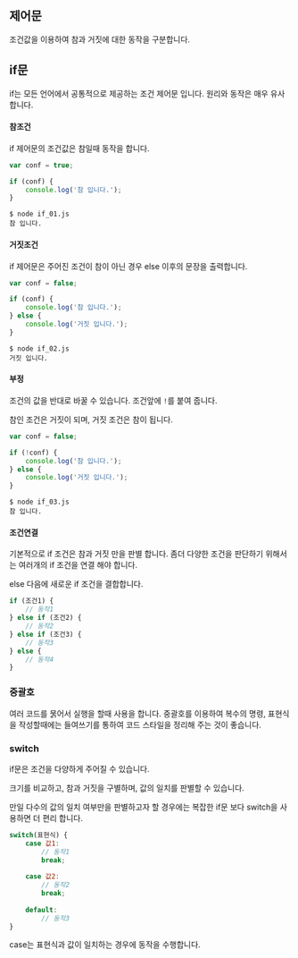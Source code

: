 ## 제어문

조건값을 이용하여 참과 거짓에 대한 동작을 구분합니다.

## if문
if는 모든 언어에서 공통적으로 제공하는 조건 제어문 입니다.
원리와 동작은 매우 유사합니다.

#### 참조건
if 제어문의 조건값은 참일때 동작을 합니다.

```javascript
var conf = true;

if (conf) {
    console.log('참 입니다.');
} 
```

```
$ node if_01.js
참 입니다.
```

#### 거짓조건
if 제어문은 주어진 조건이 참이 아닌 경우 else 이후의 문장을 출력합니다.


```javascript
var conf = false;

if (conf) {
    console.log('참 입니다.');
} else {
    console.log('거짓 입니다.');
}
```

```
$ node if_02.js
거짓 입니다.
```

#### 부정
조건의 값을 반대로 바꿀 수 있습니다. 조건앞에 `!`를 붙여 줍니다.

참인 조건은 거짓이 되며, 거짓 조건은 참이 됩니다.

```javascript
var conf = false;

if (!conf) {
    console.log('참 입니다.');
} else {
    console.log('거짓 입니다.');
}
```

```
$ node if_03.js
참 입니다.
```

#### 조건연결
기본적으로 if 조건은 참과 거짓 만을 판별 합니다. 좀더 다양한 조건을 판단하기 위해서는 여러개의 if 조건을 연결 해야 합니다.

else 다음에 새로운 if 조건을 결합합니다.

```javascript
if (조건1) {
    // 동작1
} else if (조건2) {
    // 동작2
} else if (조건3) {
    // 동작3
} else {
    // 동작4
}
```

### 중괄호
여러 코드를 묽어서 실행을 할때 사용을 합니다.
중괄호를 이용하여 복수의 명령, 표현식을 작성할때에는 들여쓰기를 통하여 코드 스타일을 정리해 주는 것이 좋습니다.

### switch
if문은 조건을 다양하게 주어질 수 있습니다.

크기를 비교하고, 참과 거짓을 구별하며, 값의 일치를 판별할 수 있습니다.

만일 다수의 값의 일치 여부만을 판별하고자 할 경우에는 복잡한 if문 보다 switch을 사용하면 더  편리 합니다.

```javascript
switch(표현식) {
    case 값1:
        // 동작1
        break;
    
    case 값2:
        // 동작2
        break;
    
    default:
        // 동작3
}
```

case는 표현식과 값이 일치하는 경우에 동작을 수행합니다.
